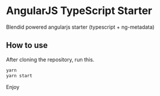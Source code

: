 AngularJS TypeScript Starter
============================

Blendid powered angularjs starter (typescript + ng-metadata)

How to use
----------

After cloning the repository, run this.

```sh
yarn
yarn start
```

Enjoy

